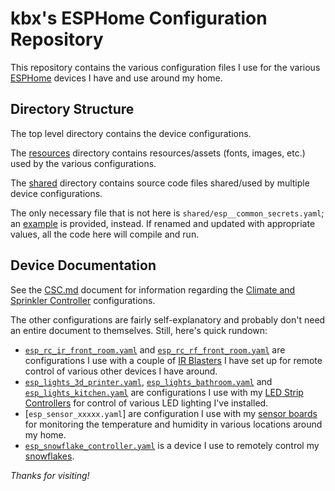 # kbx's ESPHome Configuration Repository

This repository contains the various configuration files I use for the various [ESPHome](https://esphome.io) devices I have and use around my home.

## Directory Structure

The top level directory contains the device configurations.

The [resources](resources/) directory contains resources/assets (fonts, images, etc.) used by the various configurations.

The [shared](shared/) directory contains source code files shared/used  by multiple device configurations.

The only necessary file that is not here is `shared/esp__common_secrets.yaml`; an [example](shared/esp__common_secrets.example.yaml) is provided, instead. If renamed and updated with appropriate values, all the code here will compile and run.

## Device Documentation

See the [CSC.md](CSC.mc) document for information regarding the [Climate and Sprinkler Controller](https://github.com/kbx81/ClimateSprinklerController) configurations.

The other configurations are fairly self-explanatory and probably don't need an entire document to themselves. Still, here's quick rundown:
 - [`esp_rc_ir_front_room.yaml`](esp_rc_ir_front_room.yaml) and [`esp_rc_rf_front_room.yaml`](esp_rc_rf_front_room.yaml) are configurations I use with a couple of [IR Blasters](https://github.com/kbx81/kbxIRBlaster) I have set up for remote control of various other devices I have around.
 - [`esp_lights_3d_printer.yaml`](esp_lights_3d_printer.yaml), [`esp_lights_bathroom.yaml`](esp_lights_bathroom.yaml) and [`esp_lights_kitchen.yaml`](esp_lights_kitchen.yaml) are configurations I use with my [LED Strip Controllers](https://github.com/kbx81/kbxLEDController-16ch) for control of various LED lighting I've installed.
 - [`esp_sensor_xxxxx.yaml`] are configuration I use with my [sensor boards](https://github.com/kbx81/TempHumSensWithESP01) for monitoring the temperature and humidity in various locations around my home.
 - [`esp_snowflake_controller.yaml`](esp_snowflake_controller.yaml) is a device I use to remotely control my [snowflakes](https://luckyresistor.me/projects/snow-flake-decoration/).

_Thanks for visiting!_